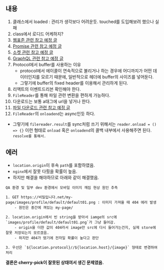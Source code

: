## 내용

1. 클래스에서 loaded : 관리가 생각보다 어려운듯. touched를 도입해보려 했으나 실패
2. class에서 로디드 어케하지?
3. [웹표준 관련 참고 예정 글](https://goddaehee.tistory.com/m/244)
4. [Promise 관련 참고 예정 글](https://sweethoneybee.tistory.com/m/26)
5. [소켓 관련 참고 예정 글](https://mingule.tistory.com/m/60)
6. [GraphQL 관련 참고 예정 글](https://tech.kakao.com/2019/08/01/graphql-basic/)
7. Protocol에서 buffer를 사용하는 이유
   - protocol에서 에이콜이 연속적으로 불리거나 하는 경우에 어디까지가 어떤 데이터인지를 모르기 때문에, 일반적으로 헤더에 buffer의 사이즈를 넣어둔다.
   - 그렇기에 buffer의 fixed header를 이용해서 관리하게 된다.
8. 리액트의 이벤트드리븐 확인해야 한다.
9. `FileReader`를 통해 파일 관련 변환을 편하게 가능하다.
10. 다운로드는 보통 a태그에 url을 넣거나 한다.
11. [파일 다운로드 관련 참고 예정 글](https://inpa.tistory.com/entry/JS-%F0%9F%93%9A-Base64-Blob-ArrayBuffer-File-%EB%8B%A4%EB%A3%A8%EA%B8%B0-%EC%A0%95%EB%A7%90-%EC%9D%B4%ED%95%B4%ED%95%98%EA%B8%B0-%EC%89%BD%EA%B2%8C-%EC%84%A4%EB%AA%85)
12. `FileReader`의 `onloadend`는 async인듯 하다.

- 그렇기에 `filereader.result`를 sync처럼 쓰기 위해서는 `reader.onload = () => {}` 이런 형태로 `onload` 혹은 `onloadend`의 콜백 내부에서 사용해주면 된다. `resolve를 통해서.`

## 에러

- `location.origin`이 후속 `path`를 포함하였음.
- `nginx`에서 잘못 다뤘을 확률이 높음.
- 하지만 해결을 해야하므로 아래와 같이 해결했음.

```plain
QA 환경 및 일부 dev 환경에서 모바일 이미지 깨짐 현상 원인 추측

1. GET https://비밀입니다.net/my-page/images/profile/default/default01.png : 이미지 가져올 때 404 에러 발생
    - 원인은 중간에 껴있는 my-page/

2. location.origin에서 빈 string을 받아서 iamge의 src에 `images/profile/default/default01.png`가 그냥 들어감.
    - origin을 더한 값이 404라서 image만 src에 다시 들어가는건지, 실제 store에 잘못 저장되는지 모르겠음.
    - 하지만 404가 떴기에 전자일 확률이 높다고 판단

3. 우선은 `${location.protocol}//${location.host}/{image}` 형태로 변경하여 처리
```

**결론은 cherry-pick이 잘못된 상태여서 생긴 문제였음.**
